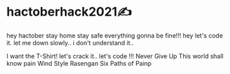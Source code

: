 # hactoberhack2021✍️
hey hactober
stay home stay safe
everything gonna be fine!!!
hey let's code it.
let me down slowly..
i don't understand it..


I want the T-Shirt!
let's crack it..
let's code !!!
Never Give Up 
This world shall know pain
Wind Style Rasengan
Six Paths of Painp
